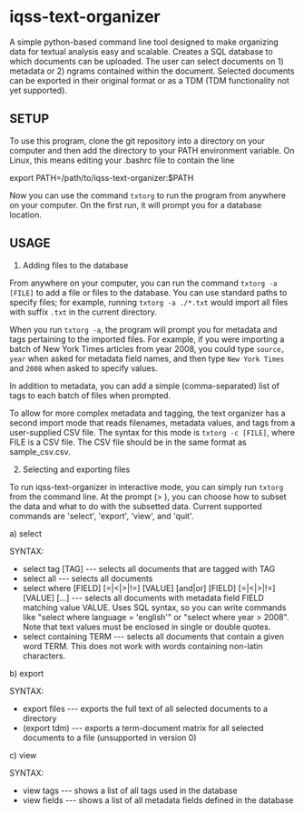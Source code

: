 iqss-text-organizer
===================

A simple python-based command line tool designed to make organizing data for textual analysis easy and scalable. Creates
a SQL database to which documents can be uploaded. The user can select documents on 1) metadata or 2) ngrams contained
within the document. Selected documents can be exported in their original format or as a TDM (TDM functionality not
yet supported). 

SETUP
----------

To use this program, clone the git repository into a directory on your computer and then add the directory to your PATH environment variable. On Linux, this means editing your .bashrc file to contain the line 

export PATH=/path/to/iqss-text-organizer:$PATH

Now you can use the command `txtorg` to run the program from anywhere on your computer. On the first run, it will prompt you for a database location.

USAGE
-----------

1. Adding files to the database

From anywhere on your computer, you can run the command `txtorg -a [FILE]` to add a file or files to the database. You can use standard paths to specify files; for example, running `txtorg -a ./*.txt` would import all files with suffix `.txt` in the current directory.

When you run `txtorg -a`, the program will prompt you for metadata and tags pertaining to the imported files. For example, if you were importing a batch of New York Times articles from year 2008, you could type `source, year` when asked for metadata field names, and then type `New York Times` and `2008` when asked to specify values. 

In addition to metadata, you can add a simple (comma-separated) list of tags to each batch of files when prompted.

To allow for more complex metadata and tagging, the text organizer has a second import mode that reads filenames, metadata values, and tags from a user-supplied CSV file. The syntax for this mode is `txtorg -c [FILE]`, where FILE is a CSV file. The CSV file should be in the same format as sample_csv.csv.

2. Selecting and exporting files

To run iqss-text-organizer in interactive mode, you can simply run `txtorg` from the command line. At the prompt (> ), you can choose how to subset the data and what to do with the subsetted data. Current supported commands are 'select', 'export', 'view', and 'quit'.

a) select

SYNTAX:
* select tag [TAG] --- selects all documents that are tagged with TAG
* select all --- selects all documents
* select where [FIELD] [=|<|>|!=] [VALUE] [and|or] [FIELD] [=|<|>|!=] [VALUE] [...] --- selects all documents with metadata field FIELD matching value VALUE. Uses SQL syntax, so you can write commands like "select where language = 'english'" or "select where year > 2008". Note that text values must be enclosed in single or double quotes.
* select containing TERM --- selects all documents that contain a given word TERM. This does not work with words containing non-latin characters.

b) export

SYNTAX:
* export files --- exports the full text of all selected documents to a directory
* (export tdm) --- exports a term-document matrix for all selected documents to a file (unsupported in version 0)


c) view

SYNTAX:
* view tags --- shows a list of all tags used in the database
* view fields --- shows a list of all metadata fields defined in the database

